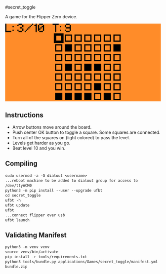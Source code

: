 #secret_toggle

A game for the Flipper Zero device.

![screenshot](screenshot.png)

## Instructions

- Arrow buttons move around the board.
- Push center OK button to toggle a square. Some squares are connected.
- Turn all of the squares on (light colored) to pass the level.
- Levels get harder as you go.
- Beat level 10 and you win.

## Compiling

```
sudo usermod -a -G dialout <username>
...reboot machine to be added to dialout group for access to /dev/ttyACM0
python3 -m pip install --user --upgrade ufbt
cd secret_toggle
ufbt -h
ufbt update
ufbt
...connect flipper over usb
ufbt launch
```

## Validating Manifest

```
python3 -m venv venv
source venv/bin/activate
pip install -r tools/requirements.txt
python3 tools/bundle.py applications/Games/secret_toggle/manifest.yml bundle.zip
```
